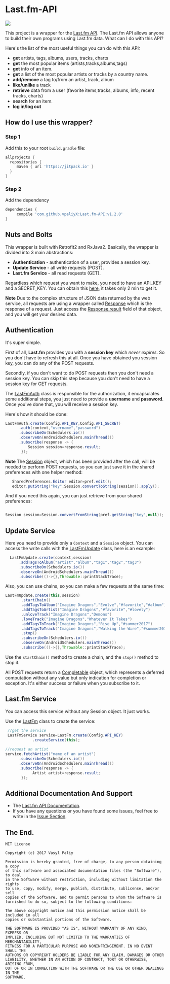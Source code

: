 # Last.fm-API
[![](https://jitpack.io/v/vpaliyX/Last.fm-API.svg)](https://jitpack.io/#vpaliyX/Last.fm-API)


This project is a wrapper for the [Last.fm API](https://www.last.fm/api/). 
The Last.fm API allows anyone to build their own programs using Last.fm data. What can I do with this API? 

Here's the list of the most useful things you can do with this API:

- **get** artists, tags, albums, users, tracks, charts
- **get** the most popular items (artists,tracks,albums,tags)
- **get** info of an item.
- **get** a list of the most popular artists or tracks by a country name.
- **add/remove** a tag to/from an artist, track, album
- **like/unlike** a track 
- **retrieve** data from a user (favorite items,tracks, albums, info, recent tracks, charts)
- **search** for an item.
- **log in/log out**

## How do I use this wrapper? ##

### Step 1 ###  

Add this to your root `build.gradle` file:

``` gradle
allprojects {
  repositories {
     maven { url 'https://jitpack.io' }
  }
}
```
### Step 2 ###

Add the dependency

``` gradle
dependencies {
     compile 'com.github.vpaliyX:Last.fm-API:v1.2.0'
}

```

## Nuts and Bolts ##

This wrapper is built with Retrofit2 and RxJava2. Basically, the wrapper is divided into 3 main abstractions:
- **Authentication** - authentication of a user, provides a session key.
- **Update Service** - all write requests (POST).
- **Last.fm Service** - all read requests (GET).

Regardless which request you want to make, you need to have an API_KEY and a SECRET_KEY. You can obtain this [here](https://www.last.fm/api/account/create), it takes only 2 min to get it.

**Note** 
Due to the complex structure of JSON data returned by the web service, all requests are using a wrapper called [Response](https://github.com/vpaliyX/Last.fm-API/blob/master/last-fm-api/src/main/java/com/vpaliy/last_fm_api/model/Response.java) which is the response of a request. Just access the [Response.result](https://github.com/vpaliyX/Last.fm-API/blob/master/last-fm-api/src/main/java/com/vpaliy/last_fm_api/model/Response.java#L13) field of that object, and you will get your desired data. 

## Authentication ## 

It's super simple. 

First of all, **Last.fm** provides you with a **session key** which *never expires*.
So you don't have to refresh this at all. Once you have obtained you session key, you can do any of the POST requests.

Secondly, if you don't want to do POST requests then you don't need a session key. You can skip this step because you don't need to have a session key for GET requests.

The [LastFmAuth](https://github.com/vpaliyX/Last.fm-API/blob/master/last-fm-api/src/main/java/com/vpaliy/last_fm_api/auth/LastFmAuth.java) class is responsible for the authorization, it encapsulates some additional steps, you just need to provide a **username** and **password**. Once you've done that, 
you will receive a session key.

Here's how it should be done:

```java
LastFmAuth.create(Config.API_KEY,Config.API_SECRET)
      .auth(context,"username","password")
      .subscribeOn(Schedulers.io())
      .observeOn(AndroidSchedulers.mainThread())
      .subscribe(response -> {
          Session session=response.result;
       });

```

**Note**
The [Session](https://github.com/vpaliyX/Last.fm-API/blob/master/last-fm-api/src/main/java/com/vpaliy/last_fm_api/model/Session.java) object, which has been provided after the call, will be needed to perform POST requests, 
so you can just save it in the shared preferences with one helper method:

```java
   SharedPreferences.Editor editor=pref.edit();
   editor.putString("key",Session.convertToString(session)).apply();
```
And if you need this again, you can just retrieve from your shared preferences:

```java

Session session=Session.convertFromString(pref.getString("key",null));

```

## Update Service ## 

Here you need to provide only a `Context` and a `Session` object. You can access the write calls with the [LastFmUpdate](https://github.com/vpaliyX/Last.fm-API/blob/master/last-fm-api/src/main/java/com/vpaliy/last_fm_api/auth/LastFmUpdate.java) class, here is an example:

```java
  LastFmUpdate.create(context,session)
      .addTagsToAlbum("artist","album","tag1","tag2","tag3")
      .subscribeOn(Schedulers.io())
      .observeOn(AndroidSchedulers.mainThread())
      .subscribe(()->{},Throwable::printStackTrace);
```

Also, you can use chains, so you can make a few requests at the same time:

```java
LastFmUpdate.create(this,session)
       .startChain()
       .addTagsToAlbum("Imagine Dragons","Evolve","#favorite","#album")
       .addTagsToArtist("Imagine Dragons","#favorite","#lovely")
       .unloveTrack("Imagine Dragons","Demons")
       .loveTrack("Imagine Dragons","Whatever It Takes")
       .addTagsToTrack("Imagine Dragons","Rise Up","#summer2017")
       .addTagsToTrack("Imagine Dragons","Walking the Wire","#summer2017")
       .stop()
       .subscribeOn(Schedulers.io())
       .observeOn(AndroidSchedulers.mainThread())
       .subscribe(()->{},Throwable::printStackTrace);
```

Use the `startChain()` method to create a chain, and the `stop()` method to stop it.

All POST requests return a [Completable](http://reactivex.io/RxJava/2.x/javadoc/io/reactivex/Completable.html) object, which represents a deferred computation without any value but only indication for completion or exception. It's either success or failure when you subscribe to it.

## Last.fm Service ##

You can access this service without any Session object. It just works.

Use the [LastFm](https://github.com/vpaliyX/Last.fm-API/blob/master/last-fm-api/src/main/java/com/vpaliy/last_fm_api/LastFm.java) class to create the service:

```java
 //get the service
 LastFmService service=LastFm.create(Config.API_KEY)
            .createService(this);
            
//request an artist      
service.fetchArtist("name of an artist")
      .subscribeOn(Schedulers.io())
      .observeOn(AndroidSchedulers.mainThread())
      .subscribe(response -> {
            Artist artist=response.result;
       });
```

## Additional Documentation And Support ##
- The [Last.fm API Documentation](https://www.last.fm/api/intro).
- If you have any questions or you have found some issues, feel free to write in the [Issue Section](https://github.com/vpaliyX/Last-fm-API/issues).



## The End. ##

``````
MIT License

Copyright (c) 2017 Vasyl Paliy

Permission is hereby granted, free of charge, to any person obtaining a copy
of this software and associated documentation files (the "Software"), to deal
in the Software without restriction, including without limitation the rights
to use, copy, modify, merge, publish, distribute, sublicense, and/or sell
copies of the Software, and to permit persons to whom the Software is
furnished to do so, subject to the following conditions:

The above copyright notice and this permission notice shall be included in all
copies or substantial portions of the Software.

THE SOFTWARE IS PROVIDED "AS IS", WITHOUT WARRANTY OF ANY KIND, EXPRESS OR
IMPLIED, INCLUDING BUT NOT LIMITED TO THE WARRANTIES OF MERCHANTABILITY,
FITNESS FOR A PARTICULAR PURPOSE AND NONINFRINGEMENT. IN NO EVENT SHALL THE
AUTHORS OR COPYRIGHT HOLDERS BE LIABLE FOR ANY CLAIM, DAMAGES OR OTHER
LIABILITY, WHETHER IN AN ACTION OF CONTRACT, TORT OR OTHERWISE, ARISING FROM,
OUT OF OR IN CONNECTION WITH THE SOFTWARE OR THE USE OR OTHER DEALINGS IN THE
SOFTWARE.
``````

